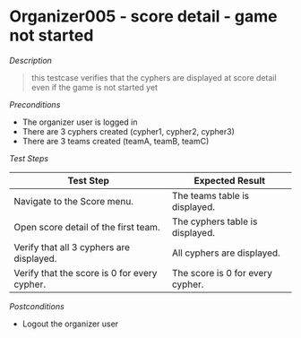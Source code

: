 # Organizer005 - score detail - game not started

*Description*
>this testcase verifies that the cyphers are displayed at score detail even if the game is not started yet

*Preconditions*
* The organizer user is logged in
* There are 3 cyphers created (cypher1, cypher2, cypher3)
* There are 3 teams created (teamA, teamB, teamC)

*Test Steps*

|Test Step|Expected Result|
|---------|---------------|
|Navigate to the Score menu.|The teams table is displayed.|
|Open score detail of the first team.|The cyphers table is displayed.|
|Verify that all 3 cyphers are displayed.|All cyphers are displayed.|
|Verify that the score is 0 for every cypher.|The score is 0 for every cypher.|

*Postconditions*
* Logout the organizer user